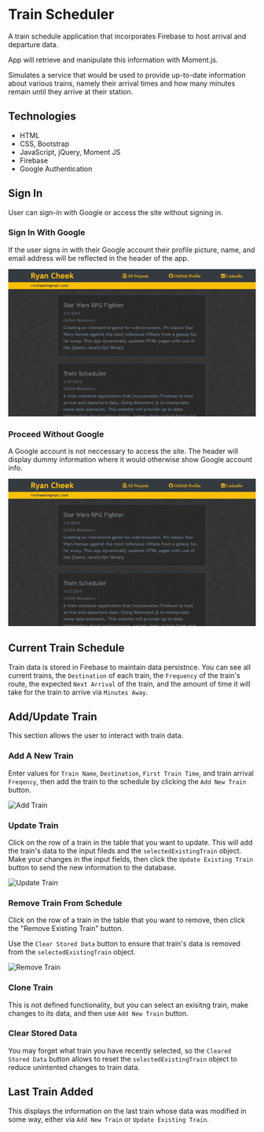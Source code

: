# Train Scheduler 

A train schedule application that incorporates Firebase to host arrival and departure data. 

App will retrieve and manipulate this information with Moment.js. 

Simulates a service that would be used to provide up-to-date information about various trains, namely their arrival times and how many minutes remain until they arrive at their station.

## Technologies

 * HTML
 * CSS, Bootstrap
 * JavaScript, jQuery, Moment JS
 * Firebase
 * Google Authentication

## Sign In

User can sign-in with Google or access the site without signing in.

### Sign In With Google

If the user signs in with their Google account their profile picture, name, and email address will be reflected in the header of the app.

![Google Sign-In](/documentation/google_signin.gif)

### Proceed Without Google

A Google account is not neccessary to access the site. The header will display dummy information where it would otherwise show Google account info.

![No Google Sign-In](/documentation/no_google_signin.gif)

## Current Train Schedule

Train data is stored in Firebase to maintain data persistnce. You can see all current trains, the `Destination` of each train, the `Frequency` of the train's route, the expected `Next Arrival` of the train, and the amount of time it will take for the train to arrive via `Minutes Away`.

## Add/Update Train

This section allows the user to interact with train data. 

### Add A New Train

Enter values for `Train Name`, `Destination`,  `First Train Time`, and train arrival `Freqency`, then add the train to the schedule by clicking the `Add New Train` button.

![Add Train](/documentation/add_train.gif)

### Update Train

Click on the row of a train in the table that you want to update. This will add the train's data to the input fileds and the `selectedExistingTrain` object. Make your changes in the input fields, then click the `Update Existing Train` button to send the new information to the database.

![Update Train](/documentation/update_train.gif)

### Remove Train From Schedule

Click on the row of a train in the table that you want to remove, then click the "Remove Existing Train" button.

Use the `Clear Stored Data` button to ensure that train's data is removed from the `selectedExistingTrain` object.

![Remove Train](/documentation/remove_train.gif)

### Clone Train

This is not defined functionality, but you can select an exisitng train, make changes to its data, and then use `Add New Train` button.

### Clear Stored Data

You may forget what train you have recently selected, so the `Cleared Stored Data` button allows to reset the `selectedExistingTrain` object to reduce unintented changes to train data.

## Last Train Added

This displays the information on the last train whose data was modified in some way, either via `Add New Train` or `Update Existing Train`.